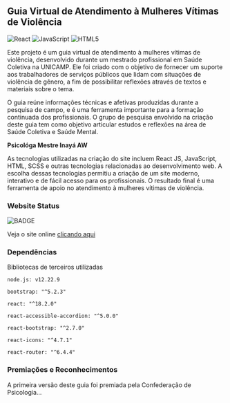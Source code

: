 ## Guia Virtual de Atendimento à Mulheres Vítimas de Violência
![React](https://img.shields.io/badge/react-%2320232a.svg?style=for-the-badge&logo=react&logoColor=%2361DAFB)
![JavaScript](https://img.shields.io/badge/JavaScript-F7DF1E?style=for-the-badge&logo=javascript&logoColor=black)
![HTML5](https://img.shields.io/badge/html5-%23E34F26.svg?style=for-the-badge&logo=html5&logoColor=white)

Este projeto é um guia virtual de atendimento à mulheres vítimas de violência, desenvolvido durante um mestrado profissional em Saúde Coletiva na UNICAMP. Ele foi criado com o objetivo de fornecer um suporte aos trabalhadores de serviços públicos que lidam com situações de violência de gênero, a fim de possibilitar reflexões através de textos e materiais sobre o tema.

O guia reúne informações técnicas e afetivas produzidas durante a pesquisa de campo, e é uma ferramenta importante para a formação continuada dos profissionais. O grupo de pesquisa envolvido na criação deste guia tem como objetivo articular estudos e reflexões na área de Saúde Coletiva e Saúde Mental.

<b> Psicológa Mestre Inayá AW </b>

As tecnologias utilizadas na criação do site incluem React JS, JavaScript, HTML, SCSS e outras tecnologias relacionadas ao desenvolvimento web. A escolha dessas tecnologias permitiu a criação de um site moderno, interativo e de fácil acesso para os profissionais. O resultado final é uma ferramenta de apoio no atendimento à mulheres vítimas de violência.


### Website Status
![BADGE](https://img.shields.io/website-up-down-green-red/http/monip.org.svg)

Veja o site online [clicando aqui](https://guia-virtual.herokuapp.com/)

### Dependências

Bibliotecas de terceiros utilizadas
```
node.js: v12.22.9
```  
```  
bootstrap: "^5.2.3"
``` 
```  
react: "^18.2.0"
``` 
```  
react-accessible-accordion: "^5.0.0"
``` 
``` 
react-bootstrap: "^2.7.0"
```  
```  
react-icons: "^4.7.1"
```  
```  
react-router: "^6.4.4"
```  

### Premiações e Reconhecimentos

A primeira versão deste guia foi premiada pela Confederação de Psicologia...